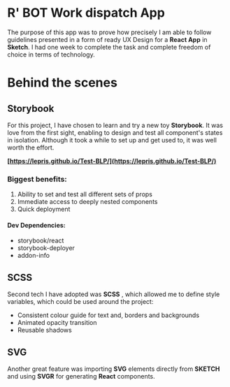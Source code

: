 # R' BOT Work dispatch App

The purpose of this app was to prove how precisely I am able to follow guidelines presented in a form of ready UX Design for a **React App**  in **Sketch**. I had one week to complete the task and complete freedom of choice in terms of technology.


# Behind the scenes
## Storybook
For this project, I have chosen to learn and try a new toy **Storybook**. It was love from the first sight, enabling to design and test all component's states in isolation. Although it took a while to set up and get used to, it was well worth the effort. 
 
**[https://lepris.github.io/Test-BLP/](https://lepris.github.io/Test-BLP/)**

### Biggest benefits: 
1. Ability to set and test all different sets of props
2. Immediate access to deeply nested components
3. Quick deployment

#### Dev Dependencies:  
- storybook/react 
- storybook-deployer
- addon-info

## SCSS
Second tech I have adopted was **SCSS** , which allowed me to define style variables, which could be used around the project: 

- Consistent colour guide for text and, borders and backgrounds
- Animated opacity transition
- Reusable shadows  

## SVG
Another great feature was importing **SVG** elements directly from **SKETCH** and using **SVGR** for generating **React** components. 